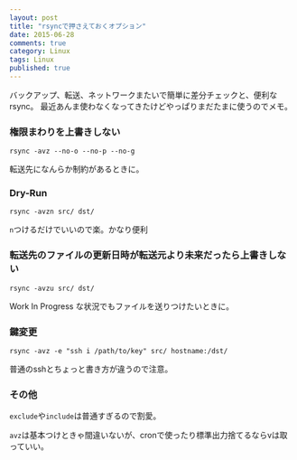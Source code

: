 ```yaml
---
layout: post
title: "rsyncで押さえておくオプション"
date: 2015-06-28
comments: true
category: Linux
tags: Linux
published: true
---
```


バックアップ、転送、ネットワークまたいで簡単に差分チェックと、便利なrsync。
最近あんま使わなくなってきたけどやっぱりまだたまに使うのでメモ。

### 権限まわりを上書きしない

```
rsync -avz --no-o --no-p --no-g
```

転送先になんらか制約があるときに。

### Dry-Run

```
rsync -avzn src/ dst/
```

`n`つけるだけでいいので楽。かなり便利

### 転送先のファイルの更新日時が転送元より未来だったら上書きしない

```
rsync -avzu src/ dst/
```

Work In Progress な状況でもファイルを送りつけたいときに。

### 鍵変更

```
rsync -avz -e "ssh i /path/to/key" src/ hostname:/dst/
```

普通のsshとちょっと書き方が違うので注意。

### その他

`exclude`や`include`は普通すぎるので割愛。

`avz`は基本つけときゃ間違いないが、cronで使ったり標準出力捨てるならvは取っていい。